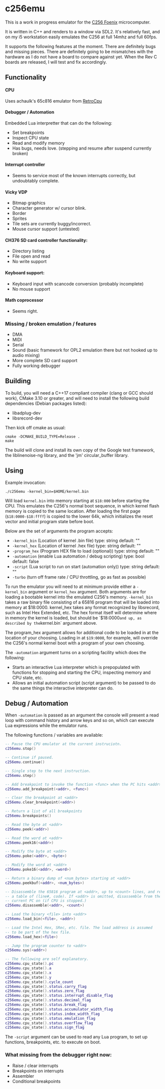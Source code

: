 # c256emu

This is a work in progress emulator for the [C256 Foenix](https://c256foenix.com/) microcomputer.

It is written in C++ and renders to a window via SDL2. It's relatively fast, 
and on my i5 workstation easily emulates the C256 at full 14mhz and full 60fps.

It supports the following features at the moment. There are definitely bugs and missing pieces. There are definitely
going to be mismatches with the hardware as I do not have a board to compare against yet. When the Rev C boards are
released, I will test and fix accordingly.

## Functionality

#### CPU

Uses achaulk's 65c816 emulator from [RetroCpu](https://github.com/achaulk)

#### Debugger / Automation

Embedded Lua interpretter that can do the following:

  * Set breakpoints
  * Inspect CPU state
  * Read and modify memory
  * Has bugs, needs love. (stepping and resume after suspend currently broken)
  
#### Interrupt controller

  * Seems to service most of the known interrupts correctly, but undoubtably complete.
  
#### Vicky VDP

  * Bitmap graphics
  * Character generator w/ cursor blink.
  * Border
  * Sprites
  * Tile sets are currently buggy/incorrect.
  * Mouse cursor support (untested)

#### CH376 SD card controller functionality:

  * Directory listing
  * File open and read
  * No write support

#### Keyboard support:

  * Keyboard input with scancode conversion (probably incomplete)
  * No mouse support

#### Math coprocessor

  * Seems right.

### Missing / broken emulation / features

  * DMA
  * MIDI
  * Serial
  * Sound (basic framework for OPL2 emulation there but not hooked up to audio mixing)
  * More complete SD card support
  * Fully working debugger

## Building

To build, you will need a C++17 compliant compiler (clang or GCC should work), CMake 3.10 or greater, and will need to install the following build dependencies (Debian packages listed):

  * libadplug-dev
  * libsrecord-dev

Then kick off cmake as usual:

  ```shell
  cmake -DCMAKE_BUILD_TYPE=Release .
  make
  ```

The build will clone and install its own copy of the Google test framework,
the liblinenoise-ng library, and the 'jm' circular_buffer library.

## Using

Example invocation:

   `./c256emu -kernel_bin=$HOME/kernel.bin`

Will load `kernel.bin` into memory starting at `$18:000` before starting the CPU. This emulates the C256's normal boot
sequence, in which kernel flash memory is copied to the same location. After loading the first page (`$18:0000-$18:ffff`)
is copied to the lower 64k, which initializes the reset vector and initial program state before boot.

Below are the set of arguments the program accepts:

  * `-kernel_bin` (Location of kernel .bin file) type: string default: ""
  * `-kernel_hex` (Location of kernel .hex file) type: string default: ""
  * `-program_hex` (Program HEX file to load (optional)) type: string default: ""
  * `-automation` (enable Lua automation / debug scripting) type: bool
     default: false
  * `-script` (Lua script to run on start (automation only)) type: string
     default: ""
  * `-turbo` (turn off frame rate / CPU throttling, go as fast as possible)

To run the emulator you will need to at minimum provide either a `-kernel_bin` argument or `kernel_hex` argument. Both
arguments are for loading a bootable kernel into the emulated C256's
memory. `-kernel_bin` takes a raw binary file consisting of a 65816 program that will be loaded into memory at $18:0000.
kernel_hex takes any format recognized by libsrecord, such as Intel Hex Extended, etc. The hex format itself will
determine where in memory the kernel is loaded, but should be `$18:0000` and up, as described by the `kernel.bin` argument above.

The program_hex argument allows for additional code to be loaded in at the location of your choosing. Loading in at
`$19:0000`, for example, will override the C256's normal kernel boot with a program of your own choosing.

The `-automation` argument turns on a scripting facility which does the following:

  * Starts an interactive Lua interpreter which is prepopulated with functions for stopping and starting the CPU,
    inspecting memory and CPU state, etc.
  * Allows an initial automation script (script argument) to be passed to do the same things the interactive interpreter
    can do.

## Debug / Automation

When `-automation` is passed as an argument the console will present a 
read loop with command history and arrow keys and so on, which can execute Lua expressions while the emulator runs.

The following functions / variables are available:

```lua
-- Pause the CPU emulator at the current instruciotn.
c256emu.stop()

-- Continue if paused.
c256emu.continue()

-- Single step to the next instruction.
c256emu.step()

-- Add breakpoint to invoke the function <func> when the PC hits <addr>
c256emu.add_breakpoint(<addr>, <func>)

-- Clear the breakpoint at <addr>
c256emu.clear_breakpoint(<addr>)

-- Return a list of all breakpoints
c256emu.breakpoints() 

-- Read the byte at <addr>
c256emu.peek(<addr>)

-- Read the word at <addr>
c256emu.peek16(<addr>)

-- Modify the byte at <addr>
c256emu.poke(<addr>, <byte>)

-- Modify the word at <addr>
c256emu.poke16(<addr>, <word>)

-- Return a binary dump of <num_bytes> starting at <addr>
c256emu.peekbuf(<addr>, <num_bytes>)

-- Disassemble the 65816 program at <addr>, up to <count> lines, and return
-- a table of (line#, code). If <addr> is omitted, disassemble from the 
-- current PC on (if CPU is stopped.)
c256emu.disassemble(<addr>, <count>)

-- Load the binary <file> into <addr>
c256emu.load_bin(<file>, <addr>)

-- Load the Intel Hex, SRec, etc. file. The load address is assumed
-- to be part of the hex file. 
c256emu.load_hex(<file>)

-- Jump the program counter to <addr>
c256emu.sys(<addr>)

-- The following are self explanatory.
c256emu.cpu_state().pc
c256emu.cpu_state().a
c256emu.cpu_state().x
c256emu.cpu_state().y
c256emu.cpu_state().cycle_count
c256emu.cpu_state().status.carry_flag
c256emu.cpu_state().status.zero_flag
c256emu.cpu_state().status.interrupt_disable_flag
c256emu.cpu_state().status.decimal_flag
c256emu.cpu_state().status.break_flag
c256emu.cpu_state().status.accumulator_width_flag
c256emu.cpu_state().status.index_width_flag
c256emu.cpu_state().status.emulation_flag
c256emu.cpu_state().status.overflow_flag
c256emu.cpu_state().status.sign_flag
```

The `-script` argument can be used to read any Lua program, to set up functions, breakpoints, etc. to execute on boot.

### What missing from the debugger right now:

  * Raise / clear interrupts
  * Breakpoints on interrupts
  * Assembler
  * Conditional breakpoints

